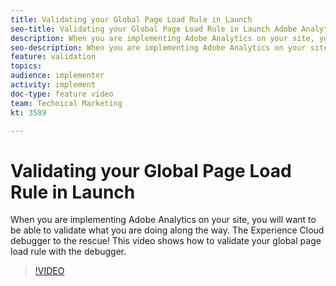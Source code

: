 ```yaml
---
title: Validating your Global Page Load Rule in Launch
seo-title: Validating your Global Page Load Rule in Launch Adobe Analytics
description: When you are implementing Adobe Analytics on your site, you will want to be able to validate what you are doing along the way. The Experience Cloud debugger to the rescue! This video shows how to validate your global page load rule with the debugger.
seo-description: When you are implementing Adobe Analytics on your site, you will want to be able to validate what you are doing along the way. The Experience Cloud debugger to the rescue! This video shows how to validate your global page load rule with the debugger.
feature: validation
topics: 
audience: implementer
activity: implement
doc-type: feature video
team: Technical Marketing
kt: 3589

---
```


# Validating your Global Page Load Rule in Launch

When you are implementing Adobe Analytics on your site, you will want to be able to validate what you are doing along the way. The Experience Cloud debugger to the rescue! This video shows how to validate your global page load rule with the debugger.

>[!VIDEO](https://video.tv.adobe.com/v/28776/?quality=12)

